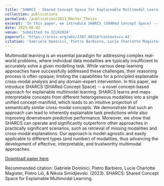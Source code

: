 ```yaml
---
title: "SHARCS - Shared Concept Space for Explainable Multimodal Learning"
collection: publications
permalink: /publication/2023_Master_Thesis
excerpt: 'In this paper, we introduce SHARCS (SHARed Concept Space) -- a novel concept-based approach for explainable multimodal learning. SHARCS learns and maps interpretable concepts from different heterogeneous modalities into a single unified concept-manifold, which leads to an intuitive projection of semantically similar cross-modal concepts.'
date: 2023-06-02
venue: 'Submitted to ICLR2024'
paperurl: 'https://arxiv.org/abs/2307.00316?context=cs.AI'
citation: 'Gabriele Dominici, Pietro Barbiero, Lucie Charlotte Magister, Pietro Liò, & Nikola Simidjievski. (2023). SHARCS: Shared Concept Space for Explainable Multimodal Learning.'
---
```

Multimodal learning is an essential paradigm for addressing complex real-world problems, where individual data modalities are typically insufficient to accurately solve a given modelling task. While various deep learning approaches have successfully addressed these challenges, their reasoning process is often opaque; limiting the capabilities for a principled explainable cross-modal analysis and any domain-expert intervention. In this paper, we introduce SHARCS (SHARed Concept Space) -- a novel concept-based approach for explainable multimodal learning. SHARCS learns and maps interpretable concepts from different heterogeneous modalities into a single unified concept-manifold, which leads to an intuitive projection of semantically similar cross-modal concepts. We demonstrate that such an approach can lead to inherently explainable task predictions while also improving downstream predictive performance. Moreover, we show that SHARCS can operate and significantly outperform other approaches in practically significant scenarios, such as retrieval of missing modalities and cross-modal explanations. Our approach is model-agnostic and easily applicable to different types (and number) of modalities, thus advancing the development of effective, interpretable, and trustworthy multimodal approaches.

[Download paper here](https://arxiv.org/abs/2307.00316?context=cs.AI)

Recommended citation: Gabriele Dominici, Pietro Barbiero, Lucie Charlotte Magister, Pietro Liò, & Nikola Simidjievski. (2023). SHARCS: Shared Concept Space for Explainable Multimodal Learning.